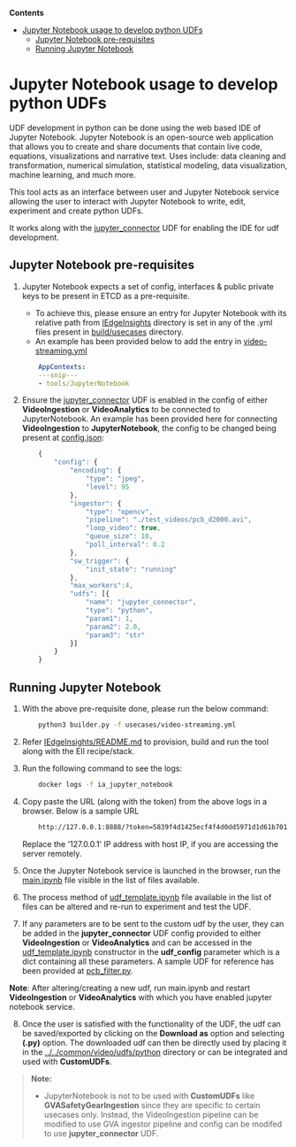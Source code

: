 **Contents**

- [Jupyter Notebook usage to develop python UDFs](#jupyter-notebook-usage-to-develop-python-udfs)
  - [Jupyter Notebook pre-requisites](#jupyter-notebook-pre-requisites)
  - [Running Jupyter Notebook](#running-jupyter-notebook)

# Jupyter Notebook usage to develop python UDFs

UDF development in python can be done using the web based IDE of Jupyter Notebook.
Jupyter Notebook is an open-source web application that allows you to create and share documents that contain live code, equations, visualizations and narrative text. Uses include: data cleaning and transformation, numerical simulation, statistical modeling, data visualization, machine learning, and much more.

This tool acts as an interface between user and Jupyter Notebook service allowing the user to interact with Jupyter Notebook to write, edit, experiment and create python UDFs.

It works along with the [jupyter_connector](https://github.com/open-edge-insights/video-common/tree/master/udfs/python/jupyter_connector.py) UDF for enabling the IDE for udf development.

## Jupyter Notebook pre-requisites

1. Jupyter Notebook expects a set of config, interfaces & public private keys to be present in ETCD as a pre-requisite.
    * To achieve this, please ensure an entry for Jupyter Notebook with its relative path from [IEdgeInsights](../../) directory is set in any of the .yml files present in [build/usecases](https://github.com/open-edge-insights/eii-core/tree/master/build/usecases) directory.
    * An example has been provided below to add the entry in [video-streaming.yml](https://github.com/open-edge-insights/eii-core/tree/master/build/usecases/video-streaming.yml)
    ```yml
        AppContexts:
        ---snip---
        - tools/JupyterNotebook
    ```

2. Ensure the [jupyter_connector](https://github.com/open-edge-insights/video-common/tree/master/udfs/python/jupyter_connector.py) UDF is enabled in the config of either **VideoIngestion** or **VideoAnalytics** to be connected to JupyterNotebook. An example has been provided here for connecting **VideoIngestion** to **JupyterNotebook**, the config to be changed being present at [config.json](https://github.com/open-edge-insights/video-ingestion/blob/master/config.json):
    ```javascript
        {
            "config": {
                "encoding": {
                    "type": "jpeg",
                    "level": 95
                },
                "ingestor": {
                    "type": "opencv",
                    "pipeline": "./test_videos/pcb_d2000.avi",
                    "loop_video": true,
                    "queue_size": 10,
                    "poll_interval": 0.2
                },
                "sw_trigger": {
                    "init_state": "running"
                },
                "max_workers":4,
                "udfs": [{
                    "name": "jupyter_connector",
                    "type": "python",
                    "param1": 1,
                    "param2": 2.0,
                    "param3": "str"
                }]
            }
        }
    ```


## Running Jupyter Notebook

1. With the above pre-requisite done, please run the below command:
    ```sh
        python3 builder.py -f usecases/video-streaming.yml
    ```

2. Refer [IEdgeInsights/README.md](https://github.com/open-edge-insights/eii-core/blob/master/README.md) to provision, build and run the tool along with the EII recipe/stack.

3. Run the following command to see the logs:

    ```sh
        docker logs -f ia_jupyter_notebook
    ```

4. Copy paste the URL (along with the token) from the above logs in a browser. Below is a sample URL 

    ```sh
        http://127.0.0.1:8888/?token=5839f4d1425ecf4f4d0dd5971d1d61b7019ff2700804b973
    ```
   Replace the '127.0.0.1' IP address with host IP, if you are accessing the server remotely.

5. Once the Jupyter Notebook service is launched in the browser, run the [main.ipynb](main.ipynb) file visible in the list of files available.

6. The process method of [udf_template.ipynb](udf_template.ipynb) file available in the list of files can be altered and re-run to experiment and test the UDF.

7. If any parameters are to be sent to the custom udf by the user, they can be added in the **jupyter_connector** UDF config provided to either **VideoIngestion** or **VideoAnalytics** and can be accessed in the [udf_template.ipynb](udf_template.ipynb) constructor in the **udf_config** parameter which is a dict containing all these parameters. A sample UDF for reference has been provided at [pcb_filter.py](https://github.com/open-edge-insights/video-common/blob/master/udfs/python/pcb/pcb_filter.py).

**Note**: After altering/creating a new udf, run main.ipynb  and restart **VideoIngestion** or **VideoAnalytics** with which you have enabled jupyter notebook service.

8. Once the user is satisfied with the functionality of the UDF, the udf can be saved/exported by clicking on the **Download as** option and selecting **(.py)** option. The downloaded udf can then be directly used by placing it in the [../../common/video/udfs/python](https://github.com/open-edge-insights/video-common/blob/master/udfs/python) directory or can be integrated and used with **CustomUDFs**.

  > **Note:**
  > * JupyterNotebook is not to be used with **CustomUDFs** like **GVASafetyGearIngestion** since they are specific to certain usecases only. Instead, the VideoIngestion pipeline can be modified to use GVA ingestor pipeline and config can be modifed to use **jupyter_connector** UDF.
